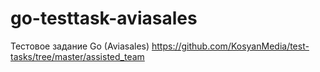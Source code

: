 # go-testtask-aviasales
Тестовое задание Go (Aviasales)
https://github.com/KosyanMedia/test-tasks/tree/master/assisted_team